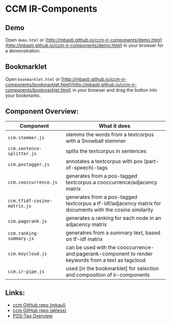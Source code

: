 # CCM IR-Components

## Demo
Open ```demo.html``` or [http://mbasti.github.io/ccm-ir-components/demo.html](http://mbasti.github.io/ccm-ir-components/demo.html)  in your browser for a demonstration.

## Bookmarklet
Open ```bookmarklet.html``` or [http://mbasti.github.io/ccm-ir-components/bookmarklet.html](http://mbasti.github.io/ccm-ir-components/bookmarklet.html) in your browser and drag the button into your bookmarks.

## Component Overview:
| Component    | What it does     |
| ------------- |-------------|
| ```ccm.stemmer.js``` | stemms the words from a textcorpus with a Snowball stemmer |
| ```ccm.sentence-splitter.js``` | splits the textcorpus in sentences |
| ```ccm.postagger.js``` | annotates a textcorpus with pos (part-of-speech)-tags |
| ```ccm.cooccurrence.js``` | generates from a pos-tagged textcorpus a cooccurrence/adjacency matrix |
| ```ccm.tfidf-cosine-matrix.js``` | generates from a pos-tagged textcorpus a tf-idf/adjacency matrix for documents with the cosine similarity|
| ```ccm.pagerank.js``` | generates a ranking for each node in an adjacency matrix |
| ```ccm.ranking-summary.js``` | generatres from a summary text, based on tf-idf matrix|
| ```ccm.keycloud.js``` | can be used with the cooccurrence- and pagerank-component to render keywords from a text as tagcloud|
| ```ccm.ir-pipe.js``` | used [in the bookmarklet] for selection and composition of ir-components |

## Links:
* [ccm GitHub repo (mkaul)](https://github.com/mkaul/ccm-components)
* [ccm GitHub repo (akless)](https://github.com/akless/ccm-components)
* [POS-Tag Overview](https://www.ling.upenn.edu/courses/Fall_2003/ling001/penn_treebank_pos.html)
